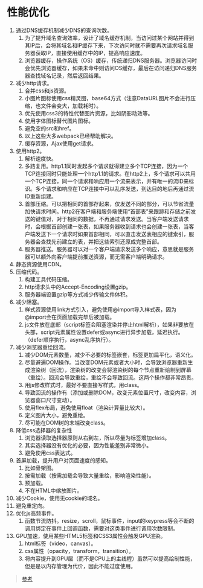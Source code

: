 # 性能优化

1. 通过DNS缓存机制减少DNS的查询次数。
    1. 为了提升域名查询效率，设计了域名缓存机制，当访问过某个网站并得到其IP后，会将其域名和IP缓存下来，下次访问时就不需要再次请求域名服务器获取IP，直接使用缓存中的IP，提高响应速度。
    2. 浏览器缓存，操作系统（OS）缓存，传统递归DNS服务器。浏览器访问时会优先浏览器缓存，如果未命中则访问OS缓存，最后在访问递归DNS服务器查找域名记录，然后返回结果。
2. 减少http请求。
    1. 合并css和js资源。
    2. 小图片图标使用css精灵图，base64方式（注意DataURL图片不会进行压缩，也文件会变大，加载耗时）。
    3. 优先使用css3的特性代替图片资源，比如阴影动效等。
    4. 使用字体图标替代图片图标。
    5. 避免空的src和href。
    6. 以上这些大多webpack已经帮助解决。
    7. 缓存资源，Ajax使用get请求。
3. 使用http2。
    1. 解析速度快。
    2. 多路复用。http1.1同时发起多个请求就得建立多个TCP连接，因为一个TCP连接同时只能处理一个http1.1的请求。在http2上，多个请求可以共用一个TCP连接，同一个请求和响应用一个流来表示，并有唯一的流ID来标识。多个请求和响应在TCP连接中可以乱序发送，到达目的地后再通过流ID重新组建。
    3. 首部压缩。可以把相同的首部存起来，仅发送不同的部分，可以节省流量加快请求时间。http2在客户端和服务端使用“首部表”来跟踪和存储之前发送的键值对，对于相同的数据，不再通过请求发送。当客户端发送请求时，会根据首部创建一张表，如果服务器收到请求也会创建一张表，当客户端发送下一个请求时如果首部相同，可以直击发送表相应的键索引，服务器会查找先前建立的表，并把这些索引还原成完整首部。
    4. 服务器推送。服务器可以对一个客户端请求发送多个响应，意思就是服务器可以额外向客户端提前推送资源，而无需客户端明确请求。
4. 静态资源使用CDN。
5. 压缩代码。
    1. 构建工具代码压缩。
    2. http请求头中的Accept-Encoding设置gzip。
    3. 服务器端设置gzip等方式减少传输文件体积。
6. 减少阻塞。
    1. 样式资源使用link方式引入，避免使用@import导入样式表，因为@import会在页面加载完毕后被加载。
    2. js文件放在底部（script标签会阻塞渲染并停止html解析），如果非要放在头部，script元素属性设置defer或async进行异步加载，延迟执行。（defer顺序执行，async乱序执行）。
7. 减少浏览器重绘回流。
    1. 减少DOM元素数量，减少不必要的标签嵌套，标签更加扁平化，语义化。
    2. 尽量避遍DOM操作。当改变DOM元素或者大小时，会导致浏览器重新生成渲染树（回流），渲染树的改变会将渲染树的每个节点重新绘制到屏幕（重绘）。回流会导致重绘，重绘不会导致回流。这两个操作都非常昂贵。
    3. 用js修改样式时，最好不要直接写样式，用class。
    4. 导致回流的操作有（添加或删除DOM，改变元素位置尺寸，改变内容，浏览器窗口尺寸变动）。
    5. 使用flex布局，避免使用float（渲染计算量比较大）。
    6. 定义图片大小，避免重绘。
    7. 尽可能在DOM树的末端改变class。
8. 降低css选择器的复杂性
    1. 浏览器读取选择器原则从右到左，所以尽量为标签增加class。
    2. 其实选择器没有优化的必要，因为性能差别非常微小。
    3. 避免使用css表达式。
9. 首屏加载，提升用户对页面速度的感知。
    1. 比如骨架图。
    2. 按需加载（按需加载会导致大量重绘，影响渲染性能）。
    3. 预加载。
    4. 不在HTML中缩放图片。
10. 减少Cookie，使用无cookie的域名。
11. 避免重定向。
12. 优化js高频事件。
    1. 函数节流防抖。resize，scroll，鼠标事件，input的keypress等会不断的调用绑定在事件上回调函数，需要对这类事件进行调用次数限制。
13. GPU加速，使用某些HTML5标签和CSS3属性会触发GPU渲染。
    1. html标签（video，canvas）。
    2. css属性（opacity，transform，transition）。
    3. 将内容提升到GPU层（而不是CPU上的主线程）虽然可以提高绘制性能，但是是以内存管理为代价，因此不能过度使用。


> [参考](https://mp.weixin.qq.com/s/ezOX9lcLEOuMjlRIrT_ARw)